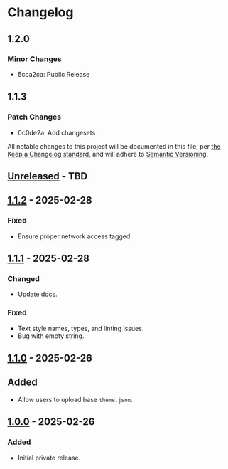# Changelog

## 1.2.0

### Minor Changes

- 5cca2ca: Public Release

## 1.1.3

### Patch Changes

- 0c0de2a: Add changesets

All notable changes to this project will be documented in this file, per [the Keep a Changelog standard](http://keepachangelog.com/), and will adhere to [Semantic Versioning](http://semver.org/).

## [Unreleased] - TBD

## [1.1.2] - 2025-02-28

### Fixed

- Ensure proper network access tagged.

## [1.1.1] - 2025-02-28

### Changed

- Update docs.

### Fixed

- Text style names, types, and linting issues.
- Bug with empty string.

## [1.1.0] - 2025-02-26

## Added

- Allow users to upload base `theme.json`.

## [1.0.0] - 2025-02-26

### Added

- Initial private release.

[Unreleased]: https://github.com/10up/figma-to-wordpress-theme-json-exporter/compare/main...develop
[1.2.0]: https://github.com/10up/figma-to-wordpress-theme-json-exporter/compare/0c0de2a...5cca2ca
[1.1.3]: https://github.com/10up/figma-to-wordpress-theme-json-exporter/compare/v1.1.2...0c0de2a
[1.1.2]: https://github.com/10up/figma-to-wordpress-theme-json-exporter/compare/v1.1.1...v1.1.2
[1.1.1]: https://github.com/10up/figma-to-wordpress-theme-json-exporter/compare/v1.1.0...v1.1.1
[1.1.0]: https://github.com/10up/figma-to-wordpress-theme-json-exporter/compare/v1.0.0...v1.1.0
[1.0.0]: https://github.com/10up/figma-to-wordpress-theme-json-exporter/tree/v1.0.0
